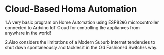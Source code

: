 # Cloud-Based Homa Automation

1.A very basic program on Home Automation using ESP8266 microcontroller connected to Arduino IoT Cloud for controlling the appliances from anywhere in the world!  

2.Also considers the limitations of a Modern Suburb Internet tendencies to shut down spontaneously and tackles it in the Old Fashioned Switches way.  

